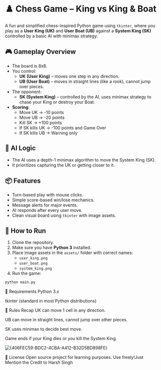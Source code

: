 # ♟️ Chess Game – King vs King & Boat

A fun and simplified chess-inspired Python game using `tkinter`, where you play as a **User King (UK)** and **User Boat (UB)** against a **System King (SK)** controlled by a basic AI with minimax strategy.

## 🎮 Gameplay Overview

- The board is 8x8.
- You control:
  - **UK (User King)** – moves one step in any direction.
  - **UB (User Boat)** – moves in straight lines (like a rook), cannot jump over pieces.
- The opponent:
  - **SK (System King)** – controlled by the AI, uses minimax strategy to chase your King or destroy your Boat.
- **Scoring**:
  - Move UK → -10 points
  - Move UB → -20 points
  - Kill SK → +100 points
  - If SK kills UK → -100 points and Game Over
  - If SK kills UB → Warning only

## 🧠 AI Logic

- The AI uses a depth-1 minimax algorithm to move the System King (SK).
- It prioritizes capturing the UK or getting closer to it.

## 📦 Features

- Turn-based play with mouse clicks.
- Simple score-based win/lose mechanics.
- Message alerts for major events.
- AI responds after every user move.
- Clean visual board using `tkinter` with image assets.

 
## 🚀 How to Run

1. Clone the repository.
2. Make sure you have **Python 3** installed.
3. Place image assets in the `assets/` folder with correct names:
   - `user_king.png`
   - `user_boat.png`
   - `system_king.png`
4. Run the game:

```bash
python main.py
```
🔧 Requirements
Python 3.x

tkinter (standard in most Python distributions)

📝 Rules Recap
UK can move 1 cell in any direction.

UB can move in straight lines, cannot jump over other pieces.

SK uses minimax to decide best move.

Game ends if your King dies or you kill the System King.

 
![{406FEC59-BDC2-4CBA-A412-B32D5BD898FE}](https://github.com/user-attachments/assets/ab706dfd-c52d-480d-820c-b99d45b7ab1e)


📄 License
Open source project for learning purposes. Use freely!Just Mention the  Credit  to Harsh Singh

